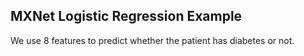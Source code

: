 ## MXNet Logistic Regression Example

We use 8 features to predict whether the patient has diabetes or not.
